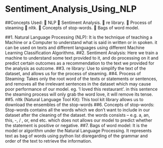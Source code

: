 # Sentiment_Analysis_Using_NLP

##Concepts Used:
	NLP
	Sentiment Analysis.
	re library.
	Process of steaming 
	nltk.
	Concepts of stop-words.
	Bags of word model.

##1. Natural Language Processing (NLP):
 It is the technique of teaching a Machine or a Computer to understand what is said in written or in spoken. it can be used on texts and different languages using different Machine Learning Classification  Algorithms.
##2. Sentiment Analysis: 
	Here we train a machine to understand some text provided to it, and do processing on it and predict certain outcomes as a recommendation to the text we provided for the analysis as outcome.
##3. re library:
	Use to simplify the text of  the dataset, and allows us for the process of steaming.
##4. Process of Steaming:
	Takes only the root word of the texts or statements or sentences, and removes all the irrelevant sentences in the dataset which may cause poor performance of our model.  eg. ‘I loved this restaurant’. in this sentence the steaming process will only grab the word love, it will remove its tense.
##5. nltk (Natural Language Tool Kit):
	This tool kit library allows us to download the ensembles of the stop-words 
##6. Concepts of stop-words:
	Stop-words contains all the words which we don’t want to include in our dataset after the cleaning of the dataset. the words consists – e.g. a, an, this, -, / , or, end etc. which does not allows our model to predict whether the statement is positive or negative.
##7. Bags of word model:
	It is the model or algorithm under the Natural Language Processing. It represents text as bag of words using python list disregarding of the grammar and order of the text to retrieve the information.	


 

	
